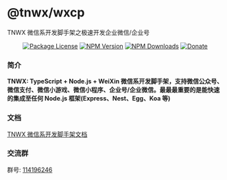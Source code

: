 # @tnwx/wxcp

TNWX 微信系开发脚手架之极速开发企业微信/企业号

<p align="center">
 <a href="https://www.npmjs.com/package/@tnwx/wxcp" target="_blank"><img src="https://img.shields.io/npm/l/@tnwx/wxcp.svg?style=flat-square" alt="Package License" /></a>
<a href="https://www.npmjs.com/package/@tnwx/wxcp" target="_blank"><img src="https://img.shields.io/npm/v/@tnwx/wxcp.svg?style=flat-square" alt="NPM Version" /></a>
<a href="https://www.npmjs.com/package/@tnwx/wxcp" target="_blank"><img src="https://img.shields.io/npm/dt/@tnwx/wxcp.svg?style=flat-square" alt="NPM Downloads" /></a>
<a href="https://github.com/Javen205/donate" target="_blank"><img src="https://img.shields.io/badge/Donate-WeChat-%23ff3f59.svg?style=flat-square" alt="Donate"/></a>
</p>

### 简介

**TNWX: TypeScript + Node.js + WeiXin 微信系开发脚手架，支持微信公众号、微信支付、微信小游戏、微信小程序、企业号/企业微信。最最最重要的是能快速的集成至任何 Node.js 框架(Express、Nest、Egg、Koa 等)**

### 文档

[TNWX 微信系开发脚手架文档](https://javen205.gitee.io/tnwx)

### 交流群

群号: [114196246](https:shang.qq.com/wpa/qunwpa?idkey=a1e4fd8c71008961bd4fc8eeea224e726afd5e5eae7bf1d96d3c77897388bf24)
